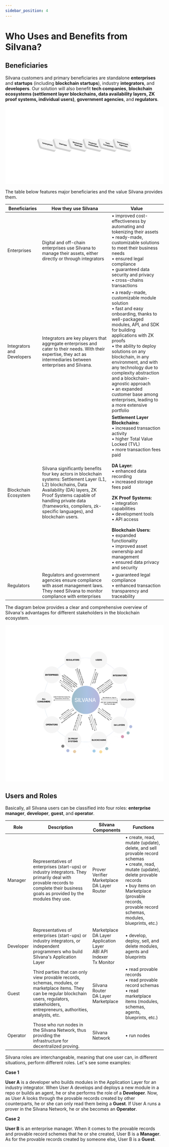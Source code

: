 ```yaml
---
sidebar_position: 4
---
```


# Who Uses and Benefits from Silvana?

## Beneficiaries

Silvana customers and primary beneficiaries are standalone **enterprises** and **startups** (including **blockchain startups**), industry **integrators**, and **developers**. Our solution will also benefit **tech companies**, **blockchain ecosystems (settlement layer blockchains, data availability layers, ZK proof systems, individual users)**, **government agencies**, and **regulators**.

![Beneficiaries](./img/beneficiaries.png)

The table below features major beneficiaries and the value Silvana provides them.

| Beneficiaries | How they use Silvana | Value |
|---------------|----------------------|-------|
| Enterprises | Digital and off-chain enterprises use Silvana to manage their assets, either directly or through integrators | • improved cost-effectiveness by automating and tokenizing their assets<br/>• ready-made, customizable solutions to meet their business needs<br/>• ensured legal compliance<br/>• guaranteed data security and privacy<br/>• cross-chains transactions |
| Integrators and Developers | Integrators are key players that aggregate enterprises and cater to their needs. With their expertise, they act as intermediaries between enterprises and Silvana. | • a ready-made, customizable module solution<br/>• fast and easy onboarding, thanks to well-packaged modules, API, and SDK for building applications with ZK proofs<br/>• the ability to deploy solutions on any blockchain, in any environment, and with any technology due to complexity abstraction and a blockchain-agnostic approach<br/>• an expanded customer base among enterprises, leading to a more extensive portfolio |
| Blockchain Ecosystem | Silvana significantly benefits four key actors in blockchain systems: Settlement Layer (L1, L2) blockchains, Data Availability (DA) layers, ZK Proof Systems capable of handling private data (frameworks, compilers, zk-specific languages), and blockchain users. | **Settlement Layer Blockchains:**<br/>• increased transaction activity<br/>• higher Total Value Locked (TVL)<br/>• more transaction fees paid<br/><br/>**DA Layer:**<br/>• enhanced data recording<br/>• increased storage fees paid<br/><br/>**ZK Proof Systems:**<br/>• integration capabilities<br/>• development tools<br/>• API access<br/><br/>**Blockchain Users:**<br/>• expanded functionality<br/>• improved asset ownership and management<br/>• ensured data privacy and security |
| Regulators | Regulators and government agencies ensure compliance with asset management laws. They need Silvana to monitor compliance with enterprises | • guaranteed legal compliance<br/>• enhanced transaction transparency and traceability |

The diagram below provides a clear and comprehensive overview of Silvana's advantages for different stakeholders in the blockchain ecosystem.

![Silvana Value](./img/silvana-value.png)

## Users and Roles

Basically, all Silvana users can be classified into four roles: **enterprise manager**, **developer**, **guest**, and **operator**.

| Role | Description | Silvana Components | Functions |
|------|-------------|-------------------|-----------|
| Manager | Representatives of enterprises (start-ups) or industry integrators. They primarily deal with provable records to complete their business goals as provided by the modules they use. | Prover<br/>Verifier<br/>Marketplace<br/>DA Layer<br/>Router | • create, read, mutate (update), delete, and sell provable record schemas<br/>• create, read, mutate (update), delete provable records<br/>• buy items on Marketplace (provable records, provable record schemas, modules, blueprints, etc.) |
| Developer | Representatives of enterprises (start-ups) or industry integrators, or independent programmers who build Silvana's Application Layer | Marketplace<br/>DA Layer<br/>Application Layer<br/>ABI API<br/>Indexer<br/>Tx Monitor | • develop, deploy, sell, and delete modules, agents and blueprints |
| Guest | Third parties that can only view provable records, schemas, modules, or marketplace items. They can be regular blockchain users, regulators, stakeholders, entrepreneurs, authorities, analysts, etc. | Silvana Router<br/>DA Layer<br/>Marketplace | • read provable records<br/>• read provable record schemas<br/>• read marketplace items (modules, schemas, agents, blueprints, etc.) |
| Operator | Those who run nodes in the Silvana Network, thus providing the infrastructure for decentralized proving. | Silvana Network | • run nodes |

Silvana roles are interchangeable, meaning that one user can, in different situations, perform different roles. Let's see some examples:

**Case 1**

**User A** is a developer who builds modules in the Application Layer for an industry integrator. When User A develops and deploys a new module in a repo or builds an agent, he or she performs the role of a **Developer**. Now, as User A looks through the provable records created by other counterparts, he or she can only read them being a **Guest**. If User A runs a prover in the Silvana Network, he or she becomes an **Operator**.

**Case 2**

**User B** is an enterprise manager. When it comes to the provable records and provable record schemes that he or she created, User B is a **Manager**. As for the provable records created by someone else, User B is a **Guest**.